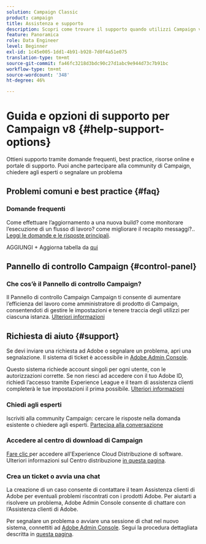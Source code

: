 ```yaml
---
solution: Campaign Classic
product: campaign
title: Assistenza e supporto
description: Scopri come trovare il supporto quando utilizzi Campaign v8
feature: Panoramica
role: Data Engineer
level: Beginner
exl-id: 1c45e005-1dd1-4b91-b928-7d0f4a51e075
translation-type: tm+mt
source-git-commit: fa46fc3218d3bdc90c27d1abc9e944d73c7b91bc
workflow-type: tm+mt
source-wordcount: '348'
ht-degree: 46%

---
```


# Guida e opzioni di supporto per Campaign v8 {#help-support-options}

Ottieni supporto tramite domande frequenti, best practice, risorse online e portale di supporto. Puoi anche partecipare alla community di Campaign, chiedere agli esperti o segnalare un problema

## Problemi comuni e best practice {#faq}

### Domande frequenti

Come effettuare l’aggiornamento a una nuova build? come monitorare l’esecuzione di un flusso di lavoro? come migliorare il recapito messaggi?.. [Leggi le domande e le risposte principali](campaign-faq.md).

AGGIUNGI + Aggiorna tabella da [qui](https://experienceleague.adobe.com/docs/campaign-classic/using/getting-started/support.html?lang=en#faq)

## Pannello di controllo Campaign {#control-panel}

### Che cos’è il Pannello di controllo Campaign?

Il Pannello di controllo Campaign Campaign ti consente di aumentare l’efficienza del lavoro come amministratore di prodotto di Campaign, consentendoti di gestire le impostazioni e tenere traccia degli utilizzi per ciascuna istanza.
[Ulteriori informazioni](../config/self-service.md)

## Richiesta di aiuto {#support}

Se devi inviare una richiesta ad Adobe o segnalare un problema, apri una segnalazione. Il sistema di ticket è accessibile in [Adobe Admin Console](https://adminConsole.adobe.com/overview).

Questo sistema richiede account singoli per ogni utente, con le autorizzazioni corrette. Se non riesci ad accedere con il tuo Adobe ID, richiedi l’accesso tramite Experience League e il team di assistenza clienti completerà le tue impostazioni il prima possibile. [Ulteriori informazioni](https://helpx.adobe.com/it/enterprise/using/support-for-experience-cloud.html)

### Chiedi agli esperti

Iscriviti alla community Campaign: cercare le risposte nella domanda esistente o chiedere agli esperti. [Partecipa alla conversazione](https://experienceleaguecommunities.adobe.cadobe-campaign-classic/ct-p/adobe-campaign-classic-community)

### Accedere al centro di download di Campaign

[Fare clic ](https://experience.adobe.com/#/downloads/content/software-distributicampaign.html) per accedere all&#39;Experience Cloud Distribuzione di software.
Ulteriori informazioni sul Centro distribuzione [in questa pagina](https://docs.adobe.com/content/heexperience-cloud/software-distribution/home.html).

### Crea un ticket o avvia una chat

La creazione di un caso consente di contattare il team Assistenza clienti di Adobe per eventuali problemi riscontrati con i prodotti Adobe. Per aiutarti a risolvere un problema, Adobe Admin Console consente di chattare con l’Assistenza clienti di Adobe.

Per segnalare un problema o avviare una sessione di chat nel nuovo sistema, connettiti ad [Adobe Admin Console](https://adminConsole.adobe.com/overview). Segui la procedura dettagliata descritta in [questa pagina](https://helpx.adobe.com/enterprise/using/support-for-experience-cloud.html).
